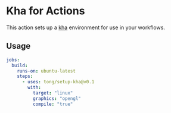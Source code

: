 
# Kha for Actions

This action sets up a [kha](https://github.com/Kode/Kha) environment for use in your workflows.

## Usage

```yaml
jobs:
  build:
    runs-on: ubuntu-latest
    steps:
      - uses: tong/setup-kha@v0.1
        with:
          target: "linux"
          graphics: "opengl"
          compile: "true"
```